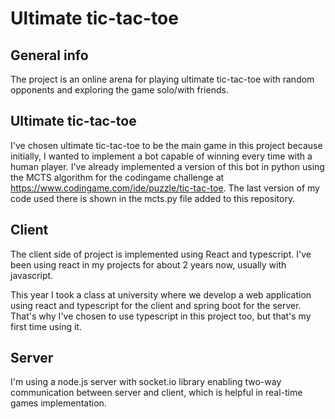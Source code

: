 # Ultimate tic-tac-toe

## General info

The project is an online arena for playing ultimate tic-tac-toe with random opponents and exploring the game solo/with friends.

## Ultimate tic-tac-toe

I've chosen ultimate tic-tac-toe to be the main game in this project because initially, I wanted to implement a bot capable of winning every time with a human player.
I've already implemented a version of this bot in python using the MCTS algorithm for the codingame challenge at https://www.codingame.com/ide/puzzle/tic-tac-toe.
The last version of my code used there is shown in the mcts.py file added to this repository.

## Client

The client side of project is implemented using React and typescript.
I've been using react in my projects for about 2 years now, usually with javascript.

This year I took a class at university where we develop a web application using react and typescript for the client and spring boot for the server.
That's why I've chosen to use typescript in this project too, but that's my first time using it.

## Server

I'm using a node.js server with socket.io library enabling two-way communication between server and client, which is helpful in real-time games implementation.
